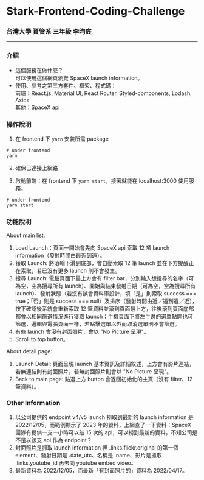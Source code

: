 # Stark-Frontend-Coding-Challenge

### 台灣大學 資管系 三年級 李昀宸

---

### 介紹

- 這個服務在做什麼？ <br>
  可以使用這個網頁瀏覽 SpaceX launch information。
- 使用、參考之第三方套件、框架、程式碼：<br>
  前端：React.js, Material UI, React Router, Styled-components, Lodash, Axios <br>
  其他：SpaceX api

### 操作說明

1. 在 frontend 下 `yarn` 安裝所需 package<br>

```
# under frontend
yarn
```

2. 確保已連接上網路

3. 啟動前端：在 frontend 下 `yarn start`，接著就能在 localhost:3000 使用服務。

```
# under frontend
yarn start
```

### 功能說明

About main list:

1. Load Launch：頁面一開始會先向 SpaceX api 索取 12 項 launch information（發射時間由最近到遠）。<br>
2. 獲取 Launch: 將滾輪下滑到底部，會自動索取 12 筆 launch 並在下方提醒正在索取，若已沒有更多 launch 則不會發生。<br>
3. 搜尋 Launch: 電腦頁面下最上方會有 filter bar，分別輸入想搜尋的名字（可為空，空為搜尋所有 launch）、開始與結束發射日期（可為空，空為搜尋所有 launch）、發射狀態（若沒有誤會資料庫設計，填「是」則索取 success === true；「否」則是 success === null）及排序（發射時間由近／遠到遠／近），按下確認後系統會重新索取 12 筆資料並滾到頁面最上方，往後滾到頁面底部都會以相同篩選情況進行獲取 launch；手機頁面下將左手邊的選單點開也可篩選，邏輯與電腦頁面一樣，若點擊選單以外而取消選單則不會篩選。<br>
4. 有些 launch 會沒有封面照片，會以 "No Picture 呈現"。<br>
5. Scroll to top button。

About detail page:

1. Launch Detail: 頁面呈現 launch 基本資訊及詳細敘述，上方會有影片連結，若無連結則有封面照片，若無封面照片則會以 "No Picture 呈現"。
2. Back to main page: 點選上方 button 會返回初始化的主頁（沒有 filter、12 筆資料）。

### Other Information

1. 以公司提供的 endpoint v4/v5 launch 撈取到最新的 launch information 是 2022/12/05，而範例顯示了 2023 年的資料，上網查了一下資料：SpaceX 團隊有提供一支一小時可以敲 15 次的 api，可以撈到最新的資料，不知公司是不是以該支 api 作為 endpoint？
2. 封面照片是抓取 launch information 裡 .links.flickr.original 的第一個 element、發射日期是 .date_utc、名稱是 .name、影片是抓取 .links.youtube_id 再去向 youtube embed video。
3. 最新資料為 2022/12/05，而最新「有封面照片的」資料為 2022/04/17。
